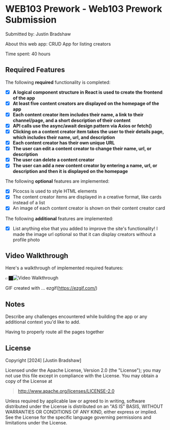 # WEB103 Prework - Web103 Prework Submission

Submitted by: Justin Bradshaw

About this web app: CRUD App for listing creators

Time spent: 40 hours

## Required Features

The following **required** functionality is completed:

<!-- 👉🏿👉🏿👉🏿 Make sure to check off completed functionality below -->
- [X] **A logical component structure in React is used to create the frontend of the app**
- [X] **At least five content creators are displayed on the homepage of the app**
- [X] **Each content creator item includes their name, a link to their channel/page, and a short description of their content**
- [X] **API calls use the async/await design pattern via Axios or fetch()**
- [X] **Clicking on a content creator item takes the user to their details page, which includes their name, url, and description**
- [X] **Each content creator has their own unique URL**
- [X] **The user can edit a content creator to change their name, url, or description**
- [X] **The user can delete a content creator**
- [X] **The user can add a new content creator by entering a name, url, or description and then it is displayed on the homepage**

The following **optional** features are implemented:

- [X] Picocss is used to style HTML elements
- [X] The content creator items are displayed in a creative format, like cards instead of a list
- [X] An image of each content creator is shown on their content creator card

The following **additional** features are implemented:

* [X] List anything else that you added to improve the site's functionality!
      I made the image url optional so that it can display creators without a profile photo

## Video Walkthrough

Here's a walkthrough of implemented required features:

👉🏿<img src='https://imgur.com/a/I0wmtle' title='Video Walkthrough' width='' alt='Video Walkthrough' />

<!-- Replace this with whatever GIF tool you used! -->
GIF created with ...  ezgif(https://ezgif.com/)

## Notes

Describe any challenges encountered while building the app or any additional context you'd like to add.

Having to properly route all the pages together

## License

Copyright [2024] [Justin Bradshaw]

Licensed under the Apache License, Version 2.0 (the "License"); you may not use this file except in compliance with the License. You may obtain a copy of the License at

> http://www.apache.org/licenses/LICENSE-2.0

Unless required by applicable law or agreed to in writing, software distributed under the License is distributed on an "AS IS" BASIS, WITHOUT WARRANTIES OR CONDITIONS OF ANY KIND, either express or implied. See the License for the specific language governing permissions and limitations under the License.
